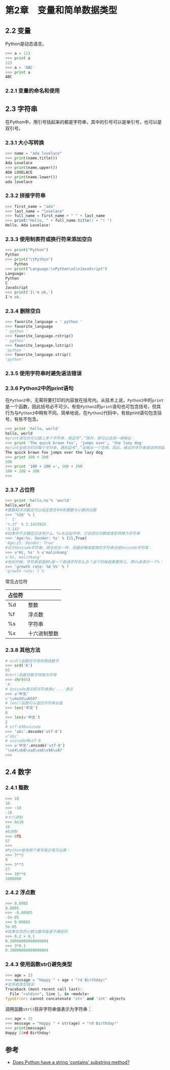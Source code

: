 # 第2章　变量和简单数据类型

## 2.2 变量

Python是动态语言。

```python
>>> a = 123
>>> print a
123
>>> a = 'ABC'
>>> print a
ABC
```

### 2.2.1 变量的命名和使用

## 2.3 字符串

在Python中，用引号括起来的都是字符串，其中的引号可以是单引号，也可以是双引号。

### 2.3.1 大小写转换

```python
>>> name = "ada lovelace"
>>> print(name.title())
Ada Lovelace
>>> print(name.upper())
ADA LOVELACE
>>> print(name.lower())
ada lovelace
```

### 2.3.2 拼接字符串

```java
>>> first_name = "ada"
>>> last_name = "lovelace"
>>> full_name = first_name + " " + last_name
>>> print("Hello, " + full_name.title() + "! ")
Hello, Ada Lovelace!
```

### 2.3.3 使用制表符或换行符来添加空白

```python
>>> print("Python")
Python
>>> print("\tPython")
    Python
>>> print("Language:\nPython\nC\nJavaScript")
Language:
Python
C
JavaScript
>>> print('I\'m ok.')
I'm ok.
```

### 2.3.4 删除空白

```python
>>> favorite_language = ' python '
>>> favorite_language
' python '
>>> favorite_language.rstrip()
' python'
>>> favorite_language.lstrip()
'python '
>>> favorite_language.strip()
'python'
```

### 2.3.5 使用字符串时避免语法错误

### 2.3.6 Python2中的print语句

在`Python2`中，无需将要打印的内容放在括号内。从技术上说，`Python3`中的`print`是一个函数，因此括号必不可少。有些`Python2`的`print`语句也可包含括号，但其行为与`Python3`中稍有不同。简单地说，在`Python2`代码中，有些print语句包含括号，有些不包含。

```python
>>> print 'hello, world'
hello, world
#print语句也可以跟上多个字符串，用逗号“,”隔开，就可以连成一串输出：
>>> print 'The quick brown fox', 'jumps over', 'the lazy dog'
#print会依次打印每个字符串，遇到逗号“,”会输出一个空格，因此，输出的字符串是这样拼起来的：
The quick brown fox jumps over the lazy dog
>>> print 100 + 200
300
>>> print '100 + 200 =', 100 + 200
100 + 200 = 300
>>>
```

### 2.3.7 占位符

```python
>>> print 'hello,%s'% 'world'
hello,world
#整数和浮点数还可以指定是否补0和整数与小数的位数
>>> '%3d' % 1
'  1'
'%.3f' % 3.1415926
'3.142'
#如果你不太确定应该用什么，%s永远起作用，它会把任何数据类型转换为字符串
>>> 'Age:%s. Gender: %s' % (25,True)
'Age:25. Gender: True'
#对于Unicode字符串，用法完全一样，但最好确保替换的字符串也是Unicode字符串：
>>> u'Hi, %s' % u'malinkang'
u'Hi, malinkang'
#有些时候，字符串里面的%是一个普通字符怎么办？这个时候就需要转义，用%%来表示一个%：
>>> 'growth rate: %d %%' % 7
'growth rate: 7 %'
```

常见占位符

| 占位符 |        |
| --- | ------ |
| %d  | 整数     |
| %f  | 浮点数    |
| %s  | 字符串    |
| %x  | 十六进制整数 |

### 2.3.8 其他方法

```python
# ord()函数将字母转换成数字
>>> ord('A')
65
#chr()函数将数字转换为字母
>>> chr(65)
'A'
# Unicode表示的字符串用u'...'表示
>>> u'中文'
u'\u4e2d\u6587'
# len()函数可以返回字符串长度
>>> len('中文')
6
>>> len(u'中文')
2
# utf-8转unicode
>>> 'abc'.decode('utf-8')
u'abc'
# unicode转utf-8
>>> u'中文'.encode('utf-8')
'\xe4\xb8\xad\xe6\x96\x87'
>>>
```

## 2.4 数字

### 2.4.1 整数

```python
>>> 10
10
>>> -10
-10
#十六进制
>>> 0x10
16
#8进制
>>> 071
57
>>>
#Python使用两个乘号表示乘方运算：
>>> 3**2
9
>>> 3**3
27
>>> 10**6
1000000
```

### 2.4.2 浮点数

```python
>>> 0.0005
0.0005
>>> -0.00005
-5e-05
>>> 0.00005
5e-05
#结果包含的小数位数可能是不确定的
>>> 0.2 + 0.1
0.30000000000000004
>>> 3*0.1
0.30000000000000004
```

### 2.4.3 使用函数str()避免类型

```python
>>> age = 23 
>>> message = "Happy " + age + "rd Birthday!"
#会导致类型错误
Traceback (most recent call last):
  File "<stdin>", line 1, in <module>
TypeError: cannot concatenate 'str' and 'int' objects
```

调用函数`str()`将非字符串值表示为字符串：

```python
>>> age = 23
>>> message = "Happy " + str(age) + "rd Birthday!"
>>> print(message)
Happy 23rd Birthday!
```




## 参考

* [Does Python have a string 'contains' substring method?](https://stackoverflow.com/questions/3437059/does-python-have-a-string-contains-substring-method)



